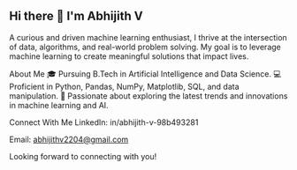 ## Hi there 👋 I'm Abhijith V
A curious and driven machine learning enthusiast, I thrive at the intersection of data, algorithms, and real-world problem solving. My goal is to leverage machine learning to create meaningful solutions that impact lives.

About Me
🎓 Pursuing B.Tech in Artificial Intelligence and Data Science.
💻 Proficient in Python, Pandas, NumPy, Matplotlib, SQL, and data manipulation.
🌱 Passionate about exploring the latest trends and innovations in machine learning and AI.

Connect With Me
LinkedIn: in/abhijith-v-98b493281

Email: abhijithv2204@gmail.com

Looking forward to connecting with you!
